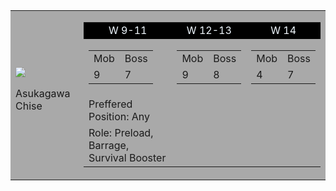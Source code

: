 <!DOCTYPE html>
<html lang="en">
<head>
    <meta charset="UTF-8">
    <meta http-equiv="X-UA-Compatible" content="IE=edge">
    <meta name="viewport" content="width=device-width, initial-scale=1.0">
    <title>breugh</title>
</head>
<body>
    <table style="background-color: darkgray;">
        <tr>
        <td style="border-left-color: aqua; border-width: 5px">
            <img src="/Images/azur_lane_chise_asukagawa_by_private_gallade_devgpli-fullview.jpg">
            <p>Asukagawa Chise</p>
        </td>
        <td>
            <table>
                <tr style="background-color: black; color: aliceblue;">
                    <td style="text-align: center;">W 9-11</td>
                    <td style="text-align: center;">W 12-13</td>
                    <td style="text-align: center;">W 14</td>
                </tr>
                <tr>
                    <td>
                        <table>
                            <tr>
                                <td style="border-left-color: whitesmoke; border-right-color: whitesmoke;">Mob</td>
                                <td style="border-left-color: whitesmoke; border-right-color: whitesmoke;">Boss</td>
                            </tr>
                            <tr>
                                <td style="border-left-color: whitesmoke; border-right-color: whitesmoke;">9</td>
                                <td style="border-left-color: whitesmoke; border-right-color: whitesmoke;">7</td>
                            </tr>
                        </table>
                    </td>
                    <td>
                        <table>
                            <tr>
                                <td style="border-left-color: whitesmoke; border-right-color: whitesmoke;">Mob</td>
                                <td style="border-left-color: whitesmoke; border-right-color: whitesmoke;">Boss</td>
                            </tr>
                            <tr>
                                <td style="border-left-color: whitesmoke; border-right-color: whitesmoke;">9</td>
                                <td style="border-left-color: whitesmoke; border-right-color: whitesmoke;">8</td>
                            </tr>
                        </table>
                    </td>
                    <td>
                        <table>
                            <tr>
                                <td style="border-left-color: whitesmoke; border-right-color: whitesmoke;">Mob</td>
                                <td style="border-left-color: whitesmoke; border-right-color: whitesmoke;">Boss</td>
                            </tr>
                            <tr>
                                <td style="border-left-color: whitesmoke; border-right-color: whitesmoke;">4</td>
                                <td style="border-left-color: whitesmoke; border-right-color: whitesmoke;">7</td>
                            </tr>
                        </table>
                    </td>
                </tr>
                <tr>
                    <td>Preffered Position: Any</td>
                </tr>
                <tr>
                    <td>Role: Preload, Barrage, Survival Booster</td>
                </tr>
            </table>
        </td>
        </tr>
    </table>
</body>
</html>
